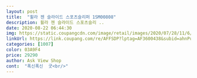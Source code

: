 ```yaml
---
layout: post 
title:  "휠라 젠 슬라이드 스포츠슬리퍼 1SM00808" 
description: 휠라 젠 슬라이드 스포츠슬리 ..
date: 2020-08-22 06:44:30 
img: https://static.coupangcdn.com/image/retail/images/2020/07/28/11/6/59b6ead5-3fff-48ec-abac-b27b1fa52621.jpg 
linkUrl: https://link.coupang.com/re/AFFSDP?lptag=AF3600438&subid=ahnPublicAsk&pageKey=1952060396&itemId=3315981074&vendorItemId=71196937811&traceid=V0-113-7adecfde32dc0bbe 
categories: [1007] 
color: 03A9F4 
price: 29290 
author: Ask View Shop 
cont:  "폭신폭신  굿<br/>" 
---
```


